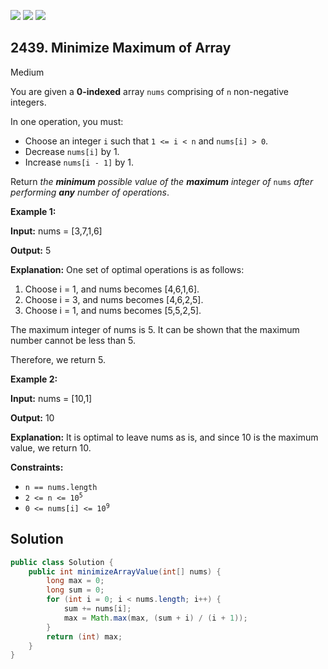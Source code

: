 [![](https://img.shields.io/github/stars/javadev/LeetCode-in-Java?label=Stars&style=flat-square)](https://github.com/javadev/LeetCode-in-Java)
[![](https://img.shields.io/github/forks/javadev/LeetCode-in-Java?label=Fork%20me%20on%20GitHub%20&style=flat-square)](https://github.com/javadev/LeetCode-in-Java/fork)
[![](https://img.shields.io/badge/-LeetCode%20in%20Kotlin-blue?style=flat-square)](https://github.com/javadev/LeetCode-in-Kotlin)

## 2439\. Minimize Maximum of Array

Medium

You are given a **0-indexed** array `nums` comprising of `n` non-negative integers.

In one operation, you must:

*   Choose an integer `i` such that `1 <= i < n` and `nums[i] > 0`.
*   Decrease `nums[i]` by 1.
*   Increase `nums[i - 1]` by 1.

Return _the **minimum** possible value of the **maximum** integer of_ `nums` _after performing **any** number of operations_.

**Example 1:**

**Input:** nums = [3,7,1,6]

**Output:** 5

**Explanation:** One set of optimal operations is as follows: 
1. Choose i = 1, and nums becomes [4,6,1,6]. 
2. Choose i = 3, and nums becomes [4,6,2,5].
3. Choose i = 1, and nums becomes [5,5,2,5]. 

The maximum integer of nums is 5. It can be shown that the maximum number cannot be less than 5. 

Therefore, we return 5.

**Example 2:**

**Input:** nums = [10,1]

**Output:** 10

**Explanation:** It is optimal to leave nums as is, and since 10 is the maximum value, we return 10.

**Constraints:**

*   `n == nums.length`
*   <code>2 <= n <= 10<sup>5</sup></code>
*   <code>0 <= nums[i] <= 10<sup>9</sup></code>

## Solution

```java
public class Solution {
    public int minimizeArrayValue(int[] nums) {
        long max = 0;
        long sum = 0;
        for (int i = 0; i < nums.length; i++) {
            sum += nums[i];
            max = Math.max(max, (sum + i) / (i + 1));
        }
        return (int) max;
    }
}
```